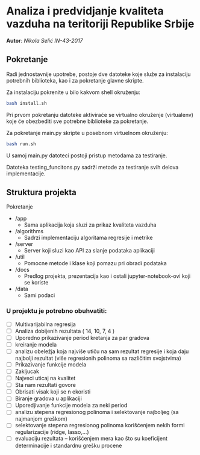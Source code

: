 
# Analiza i predvidjanje kvaliteta vazduha na teritoriji Republike Srbije
**Autor**: *Nikola Selić IN-43-2017*

## Pokretanje

Radi jednostavnije upotrebe, postoje dve datoteke koje služe za instalaciju potrebnih biblioteka, kao i za pokretanje glavne skripte.

Za instalaciju pokrenite u bilo kakvom shell okruženju:

  ```bash
  bash install.sh
  ```
Pri prvom pokretanju datoteke aktiviraće se virtualno okruženje (virtualenv) koje će obezbediti sve potrebne biblioteke za pokretanje.

Za pokretanje main.py skripte u posebnom virtuelnom okruženju:

  ```bash
  bash run.sh
  ```

U samoj main.py datoteci postoji pristup metodama za testiranje.

Datoteka testing_funcitons.py sadrži metode za testiranje svih delova implementacije.

## Struktura projekta 
Pokretanje 
- /app
    - Sama aplikacija koja sluzi za prikaz kvaliteta vazduha
- /algorithms
    - Sadrzi implementaciju algoritama regresije i metrike
- /server
    - Server koji sluzi kao API za slanje podataka aplikaciji
- /util
    - Pomocne metode i klase koji pomazu pri obradi podataka
- /docs
    - Predlog projekta, prezentacija kao i ostali jupyter-notebook-ovi koji se koriste
- /data
    - Sami podaci

### U projektu je potrebno obuhvatiti:
 - [ ] Multivarijabilna regresija
 - [ ] Analiza dobijenih rezultata ( 14, 10, 7, 4 )
 - [ ] Uporedno prikazivanje period kretanja za par gradova
 - [ ] kreiranje modela
 - [ ] analizu obeležja koja najviše utiču na sam rezultat regresije i koja daju najbolji rezultat (više regresionih polinoma sa različitim svojstvima)
 - [ ] Prikazivanje funkcije modela
 - [ ] Zakljucak 
 - [ ] Najveci uticaj na kvalitet 
 - [ ] Sta nam rezultati govore
 - [ ] Obrisati visak koji se n ekoristi
 - [ ] Biranje gradova u aplikaciji
 - [ ] Uporedjivanje funkcije modela za neki period
 - [ ] analizu stepena regresionog polinoma i selektovanje najboljeg (sa najmanjom greškom)
 - [ ] selektovanje stepena regresionog polinoma korišćenjem nekih formi regularizacije (ridge, lasso,...)
 - [ ] evaluaciju rezultata – korišćenjem mera kao što su koeficijent determinacije i standardnu grešku procene
